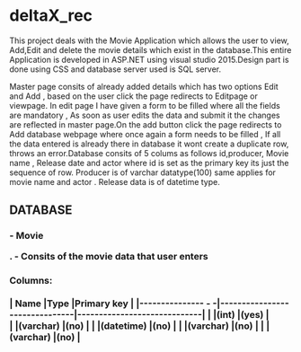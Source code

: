 # deltaX_rec
This project deals with the Movie Application which allows the user to view, Add,Edit and delete the movie details which exist in the database.This entire Application is developed in ASP.NET using visual studio 2015.Design part is done using CSS and database server used is SQL server.

 Master  page consits of already added details which has two options Edit and Add , based on the user click the page redirects to Editpage or viewpage. In edit page I have given a form to be filled where all the fields are mandatory , As soon as user edits the data and submit it the changes are reflected in master page.On the add button click the page redirects to Add database webpage where once again a form needs to be filled , If all the data entered is already there in database it wont create a duplicate row, throws an error.Database consits of 5 colums as follows id,producer, Movie name , Release date and actor where id is set as the primary key its just the sequence of row. Producer is of varchar datatype(100) same applies for movie name and actor . Release data is of datetime type. 
 
## DATABASE
### <table name> - Movie

<about the table>. - Consits of the movie data that user enters
#### Columns:

|       Name         |Type                           |Primary key                  |
|--------------- -  -|-------------------------------|-----------------------------|
|<id>                |(int)                          |(yes)                        |     
|<MovieName>         |(varchar)                      |(no)                         |
|<Release date>      |(datetime)                     |(no)                         |
|<Producer>          |(varchar)                      |(no)                         |
|<Actor>             |(varchar)                      |(no)                         |
